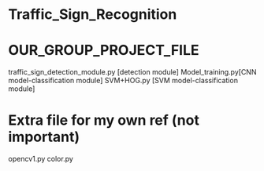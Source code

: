 # Traffic_Sign_Recognition

OUR_GROUP_PROJECT_FILE
====================================
traffic_sign_detection_module.py [detection module]
Model_training.py[CNN model-classification module] 
SVM+HOG.py [SVM model-classification module] 


Extra file for my own ref (not important)
===================================
opencv1.py
color.py 
